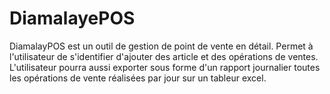 # DiamalayePOS
DiamalayPOS est un outil de gestion de point de vente en détail.
Permet à l'utilisateur de s'identifier d'ajouter des article et des opérations de ventes.
L'utilisateur pourra aussi exporter sous forme d'un rapport journalier toutes les opérations de vente réalisées 
par jour sur un tableur excel.
